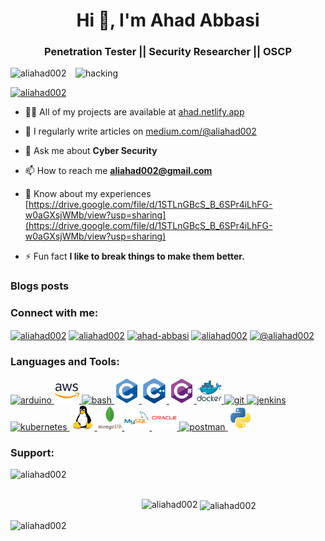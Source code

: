 <h1 align="center">Hi 👋, I'm Ahad Abbasi</h1>
<h3 align="center">Penetration Tester || Security Researcher || OSCP</h3>

<img align="right" alt="hacking" width="400" src="https://media.tenor.com/5ry-200hErMAAAAd/hacker-hacker-man.gif">

<p align="left"> <img src="https://komarev.com/ghpvc/?username=aliahad002&label=Profile%20views&color=0e75b6&style=flat" alt="aliahad002" /> </p>

<p align="left"> <a href="https://twitter.com/aliahad002" target="blank"><img src="https://img.shields.io/twitter/follow/aliahad002?logo=twitter&style=for-the-badge" alt="aliahad002" /></a> </p>

- 👨‍💻 All of my projects are available at [ahad.netlify.app](ahad.netlify.app)

- 📝 I regularly write articles on [medium.com/@aliahad002](medium.com/@aliahad002)

- 💬 Ask me about **Cyber Security**

- 📫 How to reach me **aliahad002@gmail.com**

- 📄 Know about my experiences [https://drive.google.com/file/d/1STLnGBcS_B_6SPr4iLhFG-w0aGXsjWMb/view?usp=sharing](https://drive.google.com/file/d/1STLnGBcS_B_6SPr4iLhFG-w0aGXsjWMb/view?usp=sharing)

- ⚡ Fun fact **I like to break things to make them better.**

### Blogs posts
<!-- BLOG-POST-LIST:START -->
<!-- BLOG-POST-LIST:END -->

<h3 align="left">Connect with me:</h3>
<p align="left">
<a href="https://dev.to/aliahad002" target="blank"><img align="center" src="https://raw.githubusercontent.com/rahuldkjain/github-profile-readme-generator/master/src/images/icons/Social/devto.svg" alt="aliahad002" height="30" width="40" /></a>
<a href="https://twitter.com/aliahad002" target="blank"><img align="center" src="https://raw.githubusercontent.com/rahuldkjain/github-profile-readme-generator/master/src/images/icons/Social/twitter.svg" alt="aliahad002" height="30" width="40" /></a>
<a href="https://linkedin.com/in/ahad-abbasi" target="blank"><img align="center" src="https://raw.githubusercontent.com/rahuldkjain/github-profile-readme-generator/master/src/images/icons/Social/linked-in-alt.svg" alt="ahad-abbasi" height="30" width="40" /></a>
<a href="https://instagram.com/aliahad002" target="blank"><img align="center" src="https://raw.githubusercontent.com/rahuldkjain/github-profile-readme-generator/master/src/images/icons/Social/instagram.svg" alt="aliahad002" height="30" width="40" /></a>
<a href="https://medium.com/@aliahad002" target="blank"><img align="center" src="https://raw.githubusercontent.com/rahuldkjain/github-profile-readme-generator/master/src/images/icons/Social/medium.svg" alt="@aliahad002" height="30" width="40" /></a>
</p>

<h3 align="left">Languages and Tools:</h3>
<p align="left"> <a href="https://www.arduino.cc/" target="_blank" rel="noreferrer"> <img src="https://cdn.worldvectorlogo.com/logos/arduino-1.svg" alt="arduino" width="40" height="40"/> </a> <a href="https://aws.amazon.com" target="_blank" rel="noreferrer"> <img src="https://raw.githubusercontent.com/devicons/devicon/master/icons/amazonwebservices/amazonwebservices-original-wordmark.svg" alt="aws" width="40" height="40"/> </a> <a href="https://www.gnu.org/software/bash/" target="_blank" rel="noreferrer"> <img src="https://www.vectorlogo.zone/logos/gnu_bash/gnu_bash-icon.svg" alt="bash" width="40" height="40"/> </a> <a href="https://www.cprogramming.com/" target="_blank" rel="noreferrer"> <img src="https://raw.githubusercontent.com/devicons/devicon/master/icons/c/c-original.svg" alt="c" width="40" height="40"/> </a> <a href="https://www.w3schools.com/cpp/" target="_blank" rel="noreferrer"> <img src="https://raw.githubusercontent.com/devicons/devicon/master/icons/cplusplus/cplusplus-original.svg" alt="cplusplus" width="40" height="40"/> </a> <a href="https://www.w3schools.com/cs/" target="_blank" rel="noreferrer"> <img src="https://raw.githubusercontent.com/devicons/devicon/master/icons/csharp/csharp-original.svg" alt="csharp" width="40" height="40"/> </a> <a href="https://www.docker.com/" target="_blank" rel="noreferrer"> <img src="https://raw.githubusercontent.com/devicons/devicon/master/icons/docker/docker-original-wordmark.svg" alt="docker" width="40" height="40"/> </a> <a href="https://git-scm.com/" target="_blank" rel="noreferrer"> <img src="https://www.vectorlogo.zone/logos/git-scm/git-scm-icon.svg" alt="git" width="40" height="40"/> </a> <a href="https://www.jenkins.io" target="_blank" rel="noreferrer"> <img src="https://www.vectorlogo.zone/logos/jenkins/jenkins-icon.svg" alt="jenkins" width="40" height="40"/> </a> <a href="https://kubernetes.io" target="_blank" rel="noreferrer"> <img src="https://www.vectorlogo.zone/logos/kubernetes/kubernetes-icon.svg" alt="kubernetes" width="40" height="40"/> </a> <a href="https://www.linux.org/" target="_blank" rel="noreferrer"> <img src="https://raw.githubusercontent.com/devicons/devicon/master/icons/linux/linux-original.svg" alt="linux" width="40" height="40"/> </a> <a href="https://www.mongodb.com/" target="_blank" rel="noreferrer"> <img src="https://raw.githubusercontent.com/devicons/devicon/master/icons/mongodb/mongodb-original-wordmark.svg" alt="mongodb" width="40" height="40"/> </a> <a href="https://www.mysql.com/" target="_blank" rel="noreferrer"> <img src="https://raw.githubusercontent.com/devicons/devicon/master/icons/mysql/mysql-original-wordmark.svg" alt="mysql" width="40" height="40"/> </a> <a href="https://www.oracle.com/" target="_blank" rel="noreferrer"> <img src="https://raw.githubusercontent.com/devicons/devicon/master/icons/oracle/oracle-original.svg" alt="oracle" width="40" height="40"/> </a> <a href="https://postman.com" target="_blank" rel="noreferrer"> <img src="https://www.vectorlogo.zone/logos/getpostman/getpostman-icon.svg" alt="postman" width="40" height="40"/> </a> <a href="https://www.python.org" target="_blank" rel="noreferrer"> <img src="https://raw.githubusercontent.com/devicons/devicon/master/icons/python/python-original.svg" alt="python" width="40" height="40"/> </a> </p>

<h3 align="left">Support:</h3>
<p><a href="https://www.buymeacoffee.com/aliahad002"> <img align="left" src="https://cdn.buymeacoffee.com/buttons/v2/default-yellow.png" height="50" width="210" alt="aliahad002" /></a></p><br><br>

<p><img align="left" src="https://github-readme-stats.vercel.app/api/top-langs?username=aliahad002&show_icons=true&locale=en&layout=compact" alt="aliahad002" /></p>

<p>&nbsp;<img align="center" src="https://github-readme-stats.vercel.app/api?username=aliahad002&show_icons=true&locale=en" alt="aliahad002" /></p>

<p><img align="center" src="https://github-readme-streak-stats.herokuapp.com/?user=aliahad002&" alt="aliahad002" /></p>
